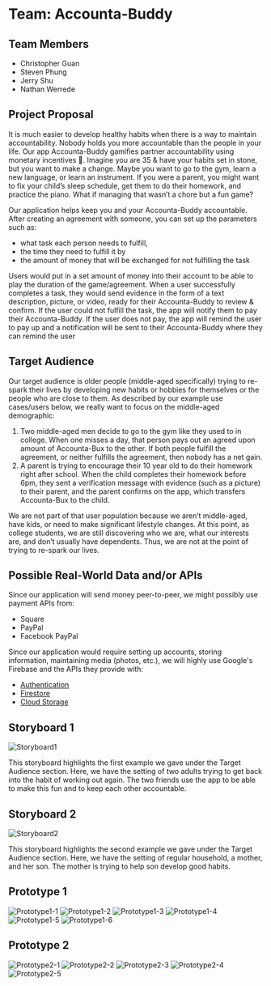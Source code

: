 # Team: Accounta-Buddy
## Team Members
- Christopher Guan
- Steven Phung
- Jerry Shu
- Nathan Werrede

## Project Proposal
It is much easier to develop healthy habits when there is a way to maintain accountability. Nobody holds you more accountable than the people in your life. Our app Accounta-Buddy gamifies partner accountability using monetary incentives :money_with_wings:. Imagine you are 35 & have your habits set in stone, but you want to make a change. Maybe you want to go to the gym, learn a new language, or learn an instrument. If you were a parent, you might want to fix your child’s sleep schedule, get them to do their homework, and practice the piano. What if managing that wasn’t a chore but a fun game?

Our application helps keep you and your Accounta-Buddy accountable. After creating an agreement with someone, you can set up the parameters such as:
- what task each person needs to fulfill,
- the time they need to fulfill it by
- the amount of money that will be exchanged for not fulfilling the task

Users would put in a set amount of money into their account to be able to play the duration of the game/agreement. When a user successfully completes a task, they would send evidence in the form of a text description, picture, or video, ready for their Accounta-Buddy to review & confirm. If the user could not fulfill the task, the app will notify them to pay their Accounta-Buddy. If the user does not pay, the app will remind the user to pay up and a notification will be sent to their Accounta-Buddy where they can remind the user

## Target Audience
Our target audience is older people (middle-aged specifically) trying to re-spark their lives by developing new habits or hobbies for themselves or the people who are close to them. As described by our example use cases/users below, we really want to focus on the middle-aged demographic:

1. Two middle-aged men decide to go to the gym like they used to in college. When one misses a day, that person pays out an agreed upon amount of Accounta-Bux to the other. If both people fulfill the agreement, or neither fulfills the agreement, then nobody has a net gain.
2.  A parent is trying to encourage their 10 year old to do their homework right after school. When the child completes their homework before 6pm, they sent a verification message with evidence (such as a picture) to their parent, and the parent confirms on the app, which transfers Accounta-Bux to the child.

We are not part of that user population because we aren’t middle-aged, have kids, or need to make significant lifestyle changes. At this point, as college students, we are still discovering who we are, what our interests are, and don’t usually have dependents. Thus, we are not at the point of trying to re-spark our lives.

## Possible Real-World Data and/or APIs
Since our application will send money peer-to-peer, we might possibly use payment APIs from:
- Square
- PayPal
- Facebook PayPal

Since our application would require setting up accounts, storing information, maintaining media (photos, etc.), we will highly use Google's Firebase and the APIs they provide with:
- [Authentication](https://firebase.google.com/products/auth/)
- [Firestore](https://firebase.google.com/products/firestore/)
- [Cloud Storage](https://firebase.google.com/products/storage/)

## Storyboard 1
![Storyboard1](./milestone1-images/storyboard1.png)

This storyboard highlights the first example we gave under the Target Audience section. Here, we have the setting of two adults trying to get back into the habit of working out again. The two friends use the app to be able to make this fun and to keep each other accountable.

## Storyboard 2
![Storyboard2](./milestone1-images/storyboard2.jpg)

This storyboard highlights the second example we gave under the Target Audience section. Here, we have the setting of regular household, a mother, and her son. The mother is trying to help son develop good habits.

## Prototype 1
![Prototype1-1](./milestone1-images/prototype1-1.jpg)
![Prototype1-2](./milestone1-images/prototype1-2.jpg)
![Prototype1-3](./milestone1-images/prototype1-3.jpg)
![Prototype1-4](./milestone1-images/prototype1-4.jpg)
![Prototype1-5](./milestone1-images/prototype1-5.jpg)
![Prototype1-6](./milestone1-images/prototype1-6.jpg)

## Prototype 2
![Prototype2-1](./milestone1-images/prototype2-1.jpg)
![Prototype2-2](./milestone1-images/prototype2-2.jpg)
![Prototype2-3](./milestone1-images/prototype2-3.jpg)
![Prototype2-4](./milestone1-images/prototype2-4.jpg)
![Prototype2-5](./milestone1-images/prototype2-5.jpg)
